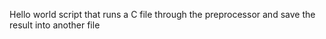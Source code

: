 Hello world 
script that runs a C file through the preprocessor and save the result into another file
